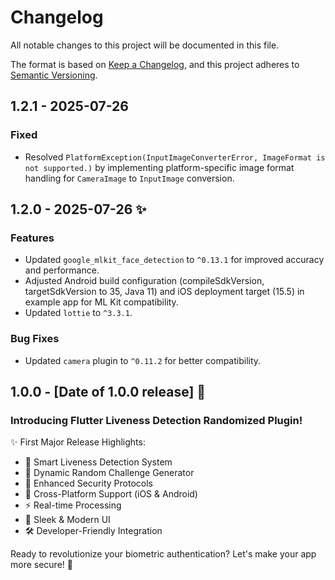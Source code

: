 # Changelog

All notable changes to this project will be documented in this file.

The format is based on [Keep a Changelog](https://keepachangelog.com/en/1.0.0/),
and this project adheres to [Semantic Versioning](https://semver.org/spec/v2.0.0.html).

## 1.2.1 - 2025-07-26
### Fixed
- Resolved `PlatformException(InputImageConverterError, ImageFormat is not supported.)` by implementing platform-specific image format handling for `CameraImage` to `InputImage` conversion.

## 1.2.0 - 2025-07-26 ✨
### Features
- Updated `google_mlkit_face_detection` to `^0.13.1` for improved accuracy and performance.
- Adjusted Android build configuration (compileSdkVersion, targetSdkVersion to 35, Java 11) and iOS deployment target (15.5) in example app for ML Kit compatibility.
- Updated `lottie` to `^3.3.1`.

### Bug Fixes
- Updated `camera` plugin to `^0.11.2` for better compatibility.

## 1.0.0 - [Date of 1.0.0 release] 🚀
### Introducing Flutter Liveness Detection Randomized Plugin!

✨ First Major Release Highlights:
- 🎯 Smart Liveness Detection System
- 🎲 Dynamic Random Challenge Generator
- 🔐 Enhanced Security Protocols
- 📱 Cross-Platform Support (iOS & Android)
- ⚡ Real-time Processing
- 🎨 Sleek & Modern UI
- 🛠️ Developer-Friendly Integration

Ready to revolutionize your biometric authentication? Let's make your app more secure! 💪